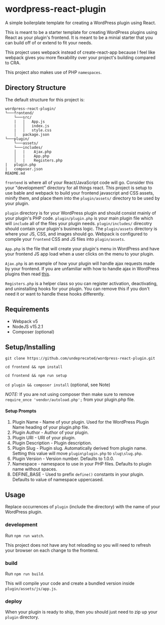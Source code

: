 # wordpress-react-plugin

A simple boilerplate template for creating a WordPress plugin using React.

This is meant to be a starter template for creating WordPress plugins using React as your plugin's frontend. It is meant to be a minial starter that you can build off of or extend to fit your needs.

This project uses webpack instead of create-react-app because I feel like webpack gives you more flexability over your project's building compared to CRA.

This project also makes use of PHP `namespaces`.

## Directory Structure

The default structure for this project is:

```
wordpress-react-plugin/
└───frontend/
    └───src/
    |   │   App.js
    |   │   index.js
    |   │   style.css
    │   package.json
└───plugin/
    └───assets/
    └───includes/
    │   |    Ajax.php
    │   |    App.php
    │   |    Registers.php
|   plugin.php
|   composer.json
README.md
```

`frontend` is where all of your React/JavaScript code will go. Consider this your "development" directory for all things react. This project is setup to use bable and webpack to build your frontend javascript and CSS assets, minify them, and place them into the `plugin/assets/` directory to be used by your plugin.

`plugin` directory is for your WordPress plugin and should consist mainly of your plugin's PHP code. `plugin/plugin.php` is your main plugin file which will `include` all of the files your plugin needs. `plugin/includes/` direcotry should contain your plugin's business logic. The `plugin/assets` directory is where your JS, CSS, and images should go. Webpack is configured to compile your `frontend` CSS and JS files into `plugin/assets`.

`App.php` is the file that will create your plugin's menu in WordPress and have your frontend JS app load when a user clicks on the menu to your plugin.

`Ajax.php` is an example of how your plugin will handle ajax requests made by your frontend. If you are unfamiliar with how to handle ajax in WordPress plugins then read [this](https://codex.wordpress.org/AJAX_in_Plugins).

`Registers.php` is a helper class so you can register activation, deactivating, and uninstalling hooks for your plugin. You can remove this if you don't need it or want to handle these hooks differently.

## Requirements

- Webpack v5
- NodeJS v15.2.1
- Composer (optional)

## Setup/Installing

`git clone https://github.com/undeprecated/wordpress-react-plugin.git`

`cd frontend && npm install`

`cd frontend && npm run setup`

`cd plugin && composer install` (optional, see Note)

*NOTE:* If you are not using composer then make sure to remove `require_once 'vendor/autoload.php';` from your plugin.php file.


#### Setup Prompts

1. Plugin Name - Name of your plugin. Used for the WordPress Plugin Name heading of your plugin.php file.
1. Plugin Author - Author of your plugin.
1. Plugin URI - URI of your plugin.
1. Plugin Description - Plugin description.
1. Plugin Slug - Plugin slug. Automatically derived from plugin name. Setting this value will move `plugin\plugin.php` to `slug\slug.php`.
1. Plugin Version - Version number. Defaults to 1.0.0.
1. Namespace - namespace to use in your PHP files. Defaults to plugin name without spaces.
1. DEFINE_BASE - Used to prefix `define()` constants in your plugin. Defaults to value of namespace uppercased.

## Usage

Replace occurrences of `plugin` (include the directory) with the name of your WordPress plugin.

### development

Run `npm run watch`.

This project does not have any hot reloading so you will need to refresh your browser on each change to the frontend.

### build

Run `npm run build`.

This will compile your code and create a bundled version inside `plugin/assets/js/app.js`.

### deploy

When your plugin is ready to ship, then you should just need to zip up your `plugin` directory.